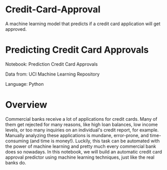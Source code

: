 # Credit-Card-Approval
A machine learning model that predicts if a credit card application will get approved.

# Predicting Credit Card Approvals
Notebook: Prediction Credit Card Approvals

Data from: UCI Machine Learning Repository

Language: Python
# Overview
Commercial banks receive a lot of applications for credit cards. Many of them get rejected for many reasons, like high loan balances, low income levels, or too many inquiries on an individual's credit report, for example. Manually analyzing these applications is mundane, error-prone, and time-consuming (and time is money!). Luckily, this task can be automated with the power of machine learning and pretty much every commercial bank does so nowadays. In this notebook, we will build an automatic credit card approval predictor using machine learning techniques, just like the real banks do.
